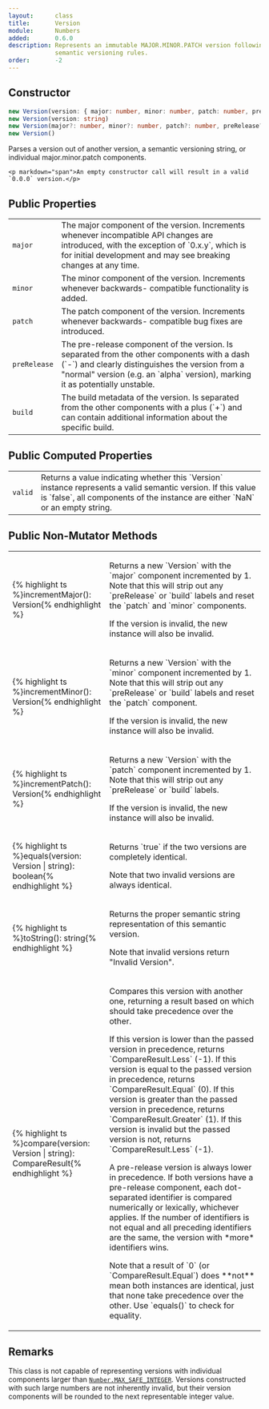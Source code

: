 ```yaml
---
layout:      class
title:       Version
module:      Numbers
added:       0.6.0
description: Represents an immutable MAJOR.MINOR.PATCH version following
             semantic versioning rules.
order:       -2
---
```


## Constructor

```ts
new Version(version: { major: number, minor: number, patch: number, preRelease: string, build: string })
new Version(version: string)
new Version(major?: number, minor?: number, patch?: number, preRelease?: string, build?: string)
new Version()
```

<div class="description">
    <p>Parses a version out of another version, a semantic versioning string,
       or individual major.minor.patch components.</p>

    <p markdown="span">An empty constructor call will result in a valid `0.0.0` version.</p>
</div>

## Public Properties

<table class="class-members">
    <tr>
        <td class="signature">
            <code>major</code>
        </td>
        <td class="description" markdown="span">
            The major component of the version. Increments whenever incompatible
            API changes are introduced, with the exception of `0.x.y`, which is
            for initial development and may see breaking changes at any time.
        </td>
    </tr>
    <tr>
        <td class="signature">
            <code>minor</code>
        </td>
        <td class="description" markdown="span">
            The minor component of the version. Increments whenever backwards-
            compatible functionality is added.
        </td>
    </tr>
    <tr>
        <td class="signature">
            <code>patch</code>
        </td>
        <td class="description" markdown="span">
            The patch component of the version. Increments whenever backwards-
            compatible bug fixes are introduced.
        </td>
    </tr>
    <tr>
        <td class="signature">
            <code>preRelease</code>
        </td>
        <td class="description" markdown="span">
            The pre-release component of the version. Is separated from the other
            components with a dash (`-`) and clearly distinguishes the version
            from a "normal" version (e.g. an `alpha` version), marking it as
            potentially unstable.
        </td>
    </tr>
    <tr>
        <td class="signature">
            <code>build</code>
        </td>
        <td class="description" markdown="span">
            The build metadata of the version. Is separated from the other components
            with a plus (`+`) and can contain additional information about the
            specific build.
        </td>
    </tr>
</table>

## Public Computed Properties

<table class="class-members">
    <tr>
        <td class="signature">
            <code>valid</code>
        </td>
        <td class="description" markdown="span">
            Returns a value indicating whether this `Version` instance
            represents a valid semantic version.
            If this value is `false`, all components of the instance are
            either `NaN` or an empty string.
        </td>
    </tr>
</table>

## Public Non-Mutator Methods

<table class="class-members">
    <tr>
        <td class="signature">
            {% highlight ts %}incrementMajor(): Version{% endhighlight %}
        </td>
        <td class="description">
            <p markdown="span">Returns a new `Version` with the `major` component
            incremented by 1.
            Note that this will strip out any `preRelease` or `build`
            labels and reset the `patch` and `minor` components.</p>
            <p>If the version is invalid, the new instance will also be invalid.</p>
        </td>
    </tr>
    <tr>
        <td class="signature">
            {% highlight ts %}incrementMinor(): Version{% endhighlight %}
        </td>
        <td class="description">
            <p markdown="span">Returns a new `Version` with the `minor` component
            incremented by 1.
            Note that this will strip out any `preRelease` or `build`
            labels and reset the `patch` component.</p>
            <p>If the version is invalid, the new instance will also be invalid.</p>
        </td>
    </tr>
    <tr>
        <td class="signature">
            {% highlight ts %}incrementPatch(): Version{% endhighlight %}
        </td>
        <td class="description">
            <p markdown="span">Returns a new `Version` with the `patch` component
            incremented by 1.
            Note that this will strip out any `preRelease` or `build`
            labels.</p>
            <p>If the version is invalid, the new instance will also be invalid.</p>
        </td>
    </tr>
    <tr>
        <td class="signature">
            {% highlight ts %}equals(version: Version | string): boolean{% endhighlight %}
        </td>
        <td class="description">
            <p markdown="span">Returns `true` if the two versions are completely identical.</p>
            <p>Note that two invalid versions are always identical.</p>
        </td>
    </tr>
    <tr>
        <td class="signature">
            {% highlight ts %}toString(): string{% endhighlight %}
        </td>
        <td class="description">
            <p>Returns the proper semantic string representation of this semantic version.</p>
            <p>Note that invalid versions return "Invalid Version".</p>
        </td>
    </tr>
    <tr>
        <td class="signature">
            {% highlight ts %}compare(version: Version | string): CompareResult{% endhighlight %}
        </td>
        <td class="description">
            <p>Compares this version with another one, returning a result based on
            which should take precedence over the other.</p>
            <p markdown="span">If this version is lower than the passed version in precedence, returns
            `CompareResult.Less` (-1).  
            If this version is equal to the passed version in precedence, returns
            `CompareResult.Equal` (0).  
            If this version is greater than the passed version in precedence, returns
            `CompareResult.Greater` (1).  
            If this version is invalid but the passed version is not, returns
            `CompareResult.Less` (-1).</p>
            <p markdown="span">A pre-release version is always lower in precedence. If both versions
            have a pre-release component, each dot-separated identifier is compared
            numerically or lexically, whichever applies. If the number of identifiers
            is not equal and all preceding identifiers are the same, the version
            with *more* identifiers wins.</p>
            <p markdown="span">Note that a result of `0` (or `CompareResult.Equal`) does **not**
            mean both instances are identical, just that none take precedence
            over the other. Use `equals()` to check for equality.</p>
        </td>
    </tr>
</table>

## Remarks

This class is not capable of representing versions with individual components
larger than
[`Number.MAX_SAFE_INTEGER`](https://developer.mozilla.org/en-US/docs/Web/JavaScript/Reference/Global_Objects/Number/MAX_SAFE_INTEGER).
Versions constructed with such large numbers are not inherently invalid, but
their version components will be rounded to the next representable integer
value.
